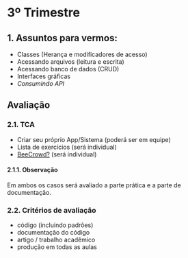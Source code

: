 # 3º Trimestre

## 1. Assuntos para vermos:

- Classes (Herança e modificadores de acesso)
- Acessando arquivos (leitura e escrita)  
- Acessando banco de dados (CRUD)
- Interfaces gráficas
- _Consumindo API_

## Avaliação  
### 2.1. TCA

- Criar seu próprio App/Sistema (poderá ser em equipe)
- Lista de exercícios (será individual)
- [BeeCrowd?](https://www.beecrowd.com.br/) (será individual)

#### 2.1.1. Observação
Em ambos os casos será avaliado a parte prática e a parte de documentação.

### 2.2. Critérios de avaliação

- código (incluindo padrões)
- documentação do código
- artigo / trabalho acadêmico
- produção em todas as aulas



